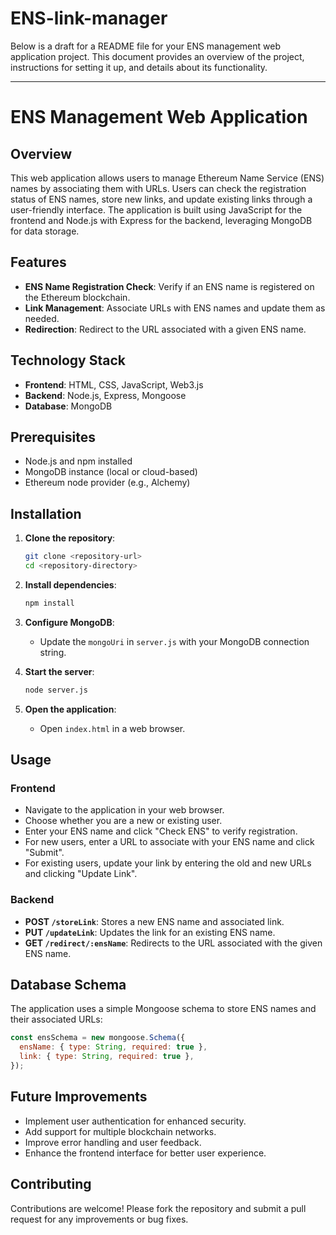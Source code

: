 # ENS-link-manager
Below is a draft for a README file for your ENS management web application project. This document provides an overview of the project, instructions for setting it up, and details about its functionality.

---

# ENS Management Web Application

## Overview

This web application allows users to manage Ethereum Name Service (ENS) names by associating them with URLs. Users can check the registration status of ENS names, store new links, and update existing links through a user-friendly interface. The application is built using JavaScript for the frontend and Node.js with Express for the backend, leveraging MongoDB for data storage.

## Features

- **ENS Name Registration Check**: Verify if an ENS name is registered on the Ethereum blockchain.
- **Link Management**: Associate URLs with ENS names and update them as needed.
- **Redirection**: Redirect to the URL associated with a given ENS name.

## Technology Stack

- **Frontend**: HTML, CSS, JavaScript, Web3.js
- **Backend**: Node.js, Express, Mongoose
- **Database**: MongoDB

## Prerequisites

- Node.js and npm installed
- MongoDB instance (local or cloud-based)
- Ethereum node provider (e.g., Alchemy)

## Installation

1. **Clone the repository**:
   ```bash
   git clone <repository-url>
   cd <repository-directory>
   ```

2. **Install dependencies**:
   ```bash
   npm install
   ```

3. **Configure MongoDB**:
   - Update the `mongoUri` in `server.js` with your MongoDB connection string.

4. **Start the server**:
   ```bash
   node server.js
   ```

5. **Open the application**:
   - Open `index.html` in a web browser.

## Usage

### **Frontend**

- Navigate to the application in your web browser.
- Choose whether you are a new or existing user.
- Enter your ENS name and click "Check ENS" to verify registration.
- For new users, enter a URL to associate with your ENS name and click "Submit".
- For existing users, update your link by entering the old and new URLs and clicking "Update Link".

### **Backend**

- **POST `/storeLink`**: Stores a new ENS name and associated link.
- **PUT `/updateLink`**: Updates the link for an existing ENS name.
- **GET `/redirect/:ensName`**: Redirects to the URL associated with the given ENS name.

## Database Schema

The application uses a simple Mongoose schema to store ENS names and their associated URLs:

```javascript
const ensSchema = new mongoose.Schema({
  ensName: { type: String, required: true },
  link: { type: String, required: true },
});
```

## Future Improvements

- Implement user authentication for enhanced security.
- Add support for multiple blockchain networks.
- Improve error handling and user feedback.
- Enhance the frontend interface for better user experience.

## Contributing

Contributions are welcome! Please fork the repository and submit a pull request for any improvements or bug fixes.

